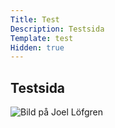 ```yaml
---
Title: Test
Description: Testsida
Template: test
Hidden: true
---
```


## Testsida
<!-- 
# Laddar in bilden som vanligt
![Leaf](%assets_url%/img/leaf_256x256.png)
# Laddar in bilden via Cimage
![Leaf](image/leaf_256x256.png?h=250&w=150&stretch)

![Leaf](image/leaf_256x256.png?h=250&w=150&crop-to-fit)

![Leaf](image/alexandre-brondino--bi8zhvPhVA-unsplash_cropped.jpg?width=50%)

## Beskärning

![Leaf](image/leaf_256x256.png?area=50,0,0,0)

![Leaf](image/leaf_256x256.png?area=0,50,0,0)

![Leaf](image/leaf_256x256.png?area=0,0,50,0)

![Leaf](image/leaf_256x256.png?area=0,0,0,50)

![Leaf](image/leaf_256x256.png?crop=50,50,100,100)

## Kvalité och filstorlek
![Leaf](image/alexandre-brondino--bi8zhvPhVA-unsplash_cropped.jpg?q=50)

## Filter
![Leaf](image/alexandre-brondino--bi8zhvPhVA-unsplash_cropped.jpg?width=50%&convolve=lighten)

![Leaf](image/alexandre-brondino--bi8zhvPhVA-unsplash_cropped.jpg?width=50%&convolve=darken)

![Leaf](image/alexandre-brondino--bi8zhvPhVA-unsplash_cropped.jpg?width=50%&blur)

![Leaf](image/alexandre-brondino--bi8zhvPhVA-unsplash_cropped.jpg?width=50%&f=grayscale)

![Leaf](image/alexandre-brondino--bi8zhvPhVA-unsplash_cropped.jpg?width=50%&f=brightness,50)

![Leaf](image/alexandre-brondino--bi8zhvPhVA-unsplash_cropped.jpg?width=50%&f=contrast,50)

![Leaf](image/alexandre-brondino--bi8zhvPhVA-unsplash_cropped.jpg?v)


## Responsiva bilder

### Vanliga sättet

<picture>
    <source media="(min-width: 668px)" srcset="assets/img/sheep.jpg, sheep@2x.jpg 2x">
    <source media="(min-width: 376px)" srcset="assets/img/sheep-small-landscape.jpg">
    <img src="sheep-small-portrait.jpg" class="assets/img/max-width" alt="sheep">
</picture>

### Cimage

<picture>
    <source media="(min-width: 668px)" srcset="image/sheep.jpg">
    <source media="(min-width: 376px)" srcset="image/sheep.jpg?w=667">
    <img src="image/sheep.jpg?w=375" alt="sheep">
</picture>


### Video
<div class="embed-container">
    <iframe src="https://www.youtube.com/embed/gCwjLPBqpa0" frameborder="0" allowfullscreen></iframe>
</div>
 -->

<picture>
    <source media="(min-width: 668px)" srcset="image/me3.jpg?w=400&q=90" alt="Bild på Joel Löfgren">
    <source media="(min-width: 376px)" srcset="image/me3.jpg?q=70&w=667" alt="Bild på Joel Löfgren">
    <img class= "me-img" src="image/me3.jpg?q=70&w=375" alt="Bild på Joel Löfgren">
</picture>

<!-- <img class="me-img" src="image/me3.jpg?w=400&q=90" alt= "Bild på Joel Löfgren"> -->